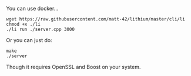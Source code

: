 You can use docker...

```
wget https://raw.githubusercontent.com/matt-42/lithium/master/cli/li
chmod +x ./li
./li run ./server.cpp 3000
```

Or you can just do:
```
make
./server
```

Though it requires OpenSSL and Boost on your system.
